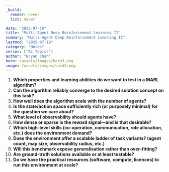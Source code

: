 ```yaml
---
_build:
  render: never
  list: never

date: "2025-07-19"
title: "Multi-Agent Deep Reinforcement Learning II"
summary: "Multi-Agent Deep Reinforcement Learning II"
lastmod: "2025-07-19"
category: "Notes"
series: ["RL Topics"]
author: "Bryan Chan"
hero: /assets/images/hero3.png
image: /assets/images/card3.png
---
```



1. **Which properties and learning abilities do we want to test in a MARL algorithm?**
2. **Can the algorithm reliably converge to the desired solution concept on this task?**
3. **How well does the algorithm scale with the number of agents?**
4. **Is the state/action space sufficiently rich (or purposely minimal) for the question we care about?**
5. **What level of observability should agents have?**
6. **How dense or sparse is the reward signal—and is that desirable?**
7. **Which high‑level skills (co‑operation, communication, role allocation, etc.) does the environment demand?**
8. **Does the environment offer a scalable ladder of task variants? (agent count, map size, observability radius, etc.)**
9. **Will this benchmark expose generalisation rather than over‑fitting?**
10. **Are ground‑truth solutions available or at least testable?**
11. **Do we have the practical resources (software, compute, licences) to run this environment at scale?**

















